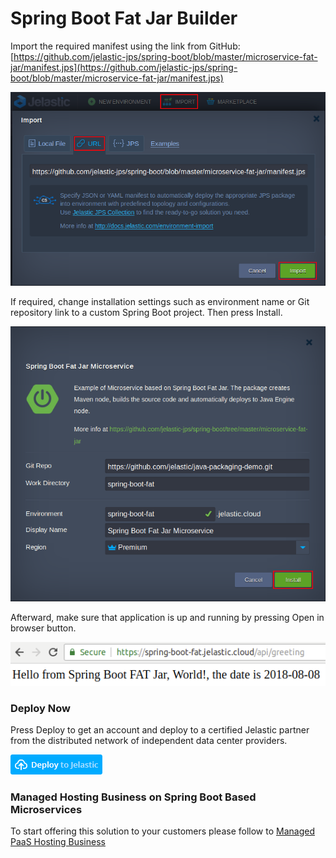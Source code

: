 # Spring Boot Fat Jar Builder

Import the required manifest using the link from GitHub:
[https://github.com/jelastic-jps/spring-boot/blob/master/microservice-fat-jar/manifest.jps](https://github.com/jelastic-jps/spring-boot/blob/master/microservice-fat-jar/manifest.jps)

![import manifest](../images/import.png)

If required, change installation settings such as environment name or Git repository link to a custom Spring Boot project. Then press Install.

![install](../images/install.png)

Afterward, make sure that application is up and running by pressing Open in browser button. 

![application](../images/application.png) 

### Deploy Now

Press Deploy to get an account and deploy to a certified Jelastic partner from the distributed network of independent data center providers.

[![deploy](../images/deploy-to-jelastic.png)](https://jelastic.com/install-application/?manifest=https://raw.githubusercontent.com/jelastic-jps/spring-boot/master/microservice-fat-jar/manifest.jps) 

### Managed Hosting Business on Spring Boot Based Microservices

To start offering this solution to your customers please follow to [Managed PaaS Hosting Business](https://jelastic.com/apaas/) 